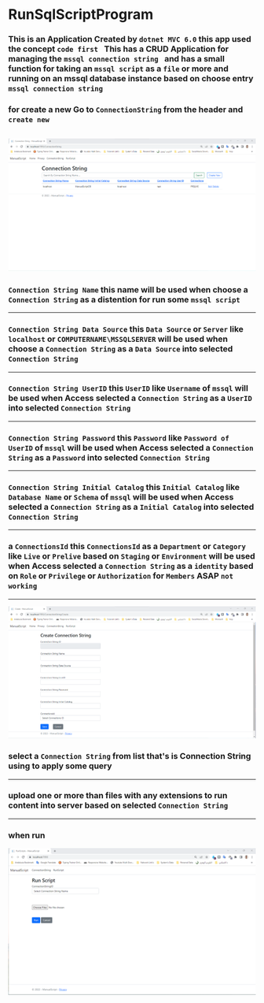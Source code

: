 # RunSqlScriptProgram
### This is an Application Created by `dotnet MVC 6.0` this app used the concept `code first `  This has a CRUD Application for managing the `mssql connection string `  and has a small function for taking an `mssql script` as a `file` or more and running on an mssql database instance  based on choose entry `mssql connection string `

### for create a new  Go to `ConnectionString` from the header and  `create new` 

![Screenshot%202022-11-20%20220045.png](/attachment/Screenshot%202022-11-20%20220045.png)
---
### `Connection String Name` this name will be used when choose a `Connection String` as a distention for run some `mssql script`
---
### `Connection String Data Source` this `Data Source` or `Server` like `localhost` or `COMPUTERNAME\MSSQLSERVER` will be used when choose a `Connection String` as a `Data Source` into selected `Connection String`
---
### `Connection String UserID` this `UserID`  like `Username` of `mssql` will be used when Access selected a `Connection String` as a `UserID` into selected `Connection String`
---
### `Connection String Password` this `Password`  like `Password of UserID` of `mssql` will be used when Access selected a `Connection String` as a `Password` into selected `Connection String`
---
### `Connection String Initial Catalog` this `Initial Catalog`  like `Database Name` or `Schema` of `mssql` will be used when Access selected a `Connection String` as a `Initial Catalog` into selected `Connection String`
---
### a `ConnectionsId` this `ConnectionsId` as a `Department` or `Category` like `Live` or `Prelive` based on `Staging` or `Environment` will be used when Access selected a `Connection String` as a `identity` based on `Role` or `Privilege` or `Authorization` for `Members` ASAP `not working`
---
![Screenshot%202022-11-20%20220124.png](/attachment/Screenshot%202022-11-20%20220124.png)

### select a `Connection String` from list that's is Connection String using to apply some query
---
### upload one or more than files with any extensions to run content into server based on selected `Connection String`
---
### when run

![Screenshot 2022-11-27 130608.png](/attachment/Screenshot%202022-11-27%20130608.png)


